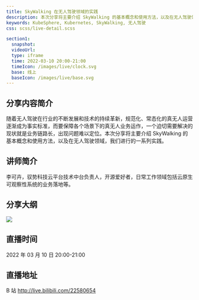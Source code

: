 ```yaml
---
title: SkyWalking 在无人驾驶领域的实践
description: 本次分享将主要介绍 SkyWalking 的基本概念和使用方法，以及在无人驾驶领域，我们进行的一系列实践。
keywords: KubeSphere, Kubernetes, SkyWalking, 无人驾驶
css: scss/live-detail.scss

section1:
  snapshot: 
  videoUrl:  
  type: iframe
  time: 2022-03-10 20:00-21:00
  timeIcon: /images/live/clock.svg
  base: 线上
  baseIcon: /images/live/base.svg
---
```

## 分享内容简介

随着无人驾驶在行业的不断发展和技术的持续革新，规范化、常态化的真无人运营逐渐成为事实标准，而要保障各个场景下的真无人业务运作，一个迫切需要解决的现状就是业务链路长，出现问题难以定位。本次分享将主要介绍 SkyWalking 的基本概念和使用方法，以及在无人驾驶领域，我们进行的一系列实践。

## 讲师简介

李可卉，驭势科技云平台技术中台负责人，开源爱好者，日常工作领域包括云原生可观察性系统的业务落地等。

## 分享大纲

![](https://pek3b.qingstor.com/kubesphere-community/images/skywalking0310-live.png)

## 直播时间

2022 年 03 月 10 日 20:00-21:00

## 直播地址

B 站  http://live.bilibili.com/22580654





